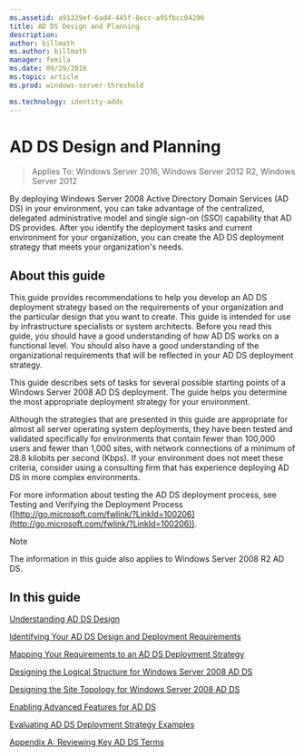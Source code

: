 ```yaml
---
ms.assetid: a91339ef-6ad4-445f-8ecc-a95fbcc04296
title: AD DS Design and Planning
description:
author: billmath
ms.author: billmath
manager: femila
ms.date: 09/29/2016
ms.topic: article
ms.prod: windows-server-threshold

ms.technology: identity-adds
---
```

# AD DS Design and Planning

>Applies To: Windows Server 2016, Windows Server 2012 R2, Windows Server 2012

By deploying  Windows Server 2008  Active Directory Domain Services (AD DS) in your environment, you can take advantage of the centralized, delegated administrative model and single sign-on (SSO) capability that AD DS provides. After you identify the deployment tasks and current environment for your organization, you can create the AD DS deployment strategy that meets your organization's needs.  
  
## About this guide  
This guide provides recommendations to help you develop an AD DS deployment strategy based on the requirements of your organization and the particular design that you want to create. This guide is intended for use by infrastructure specialists or system architects. Before you read this guide, you should have a good understanding of how AD DS works on a functional level. You should also have a good understanding of the organizational requirements that will be reflected in your AD DS deployment strategy.  
  
This guide describes sets of tasks for several possible starting points of a  Windows Server 2008  AD DS deployment. The guide helps you determine the most appropriate deployment strategy for your environment.  
  
Although the strategies that are presented in this guide are appropriate for almost all server operating system deployments, they have been tested and validated specifically for environments that contain fewer than 100,000 users and fewer than 1,000 sites, with network connections of a minimum of 28.8 kilobits per second (Kbps). If your environment does not meet these criteria, consider using a consulting firm that has experience deploying AD DS in more complex environments.  
  
For more information about testing the AD DS deployment process, see Testing and Verifying the Deployment Process ([http://go.microsoft.com/fwlink/?LinkId=100206](http://go.microsoft.com/fwlink/?LinkId=100206)).  
  
> [!NOTE]  
> The information in this guide also applies to  Windows Server 2008 R2  AD DS.  
  
## In this guide  
[Understanding AD DS Design](Understanding-AD-DS-Design.md)  
  
[Identifying Your AD DS Design and Deployment Requirements](Identifying-Your-AD-DS-Design-and-Deployment-Requirements.md)  
  
[Mapping Your Requirements to an AD DS Deployment Strategy](Mapping-Your-Requirements-to-an-AD-DS-Deployment-Strategy.md)  
  
[Designing the Logical Structure for Windows Server 2008 AD DS](Designing-the-Logical-Structure.md)  
  
[Designing the Site Topology for Windows Server 2008 AD DS](Designing-the-Site-Topology.md)  
  
[Enabling Advanced Features for AD DS](Enabling-Advanced-Features-for-AD-DS.md)  
  
[Evaluating AD DS Deployment Strategy Examples](Evaluating-AD-DS-Deployment-Strategy-Examples.md)  
  
[Appendix A: Reviewing Key AD DS Terms](Appendix-A--Reviewing-Key-AD-DS-Terms.md)  
  


